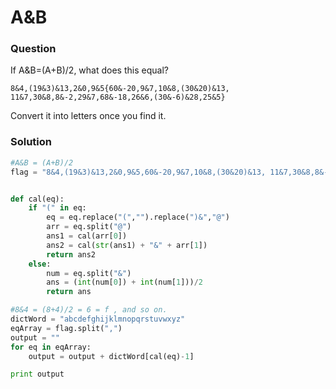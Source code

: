 <h1>A&B</h1>

<h3>Question</h3>
<p>If A&B=(A+B)/2, what does this equal?

```
8&4,(19&3)&13,2&0,9&5{60&-20,9&7,10&8,(30&20)&13, 11&7,30&8,8&-2,29&7,68&-18,26&6,(30&-6)&28,25&5}
```

Convert it into letters once you find it.</p>

<h3>Solution</h3>

```python
#A&B = (A+B)/2
flag = "8&4,(19&3)&13,2&0,9&5,60&-20,9&7,10&8,(30&20)&13, 11&7,30&8,8&-2,29&7,68&-18,26&6,(30&-6)&28,25&5"


def cal(eq):
    if "(" in eq:
        eq = eq.replace("(","").replace(")&","@")
        arr = eq.split("@")
        ans1 = cal(arr[0])
        ans2 = cal(str(ans1) + "&" + arr[1])
        return ans2
    else:
        num = eq.split("&")
        ans = (int(num[0]) + int(num[1]))/2
        return ans

#8&4 = (8+4)/2 = 6 = f , and so on.
dictWord = "abcdefghijklmnopqrstuvwxyz"
eqArray = flag.split(",")
output = ""
for eq in eqArray:
    output = output + dictWord[cal(eq)-1]

print output
```